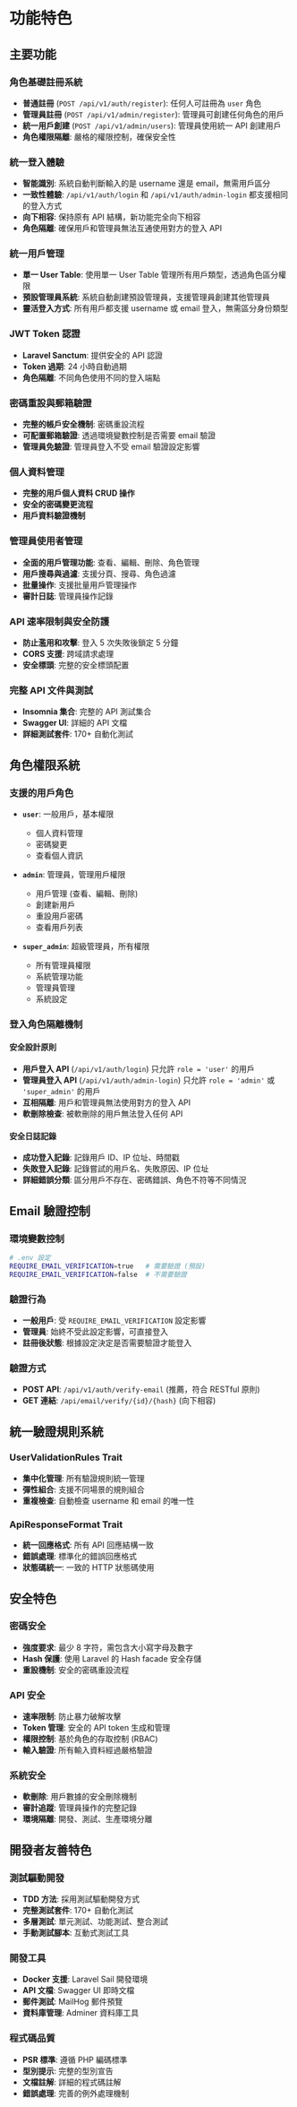 # 功能特色

## 主要功能

### 角色基礎註冊系統

- **普通註冊** (`POST /api/v1/auth/register`): 任何人可註冊為 `user` 角色
- **管理員註冊** (`POST /api/v1/admin/register`): 管理員可創建任何角色的用戶
- **統一用戶創建** (`POST /api/v1/admin/users`): 管理員使用統一 API 創建用戶
- **角色權限隔離**: 嚴格的權限控制，確保安全性

### 統一登入體驗

- **智能識別**: 系統自動判斷輸入的是 username 還是 email，無需用戶區分
- **一致性體驗**: `/api/v1/auth/login` 和 `/api/v1/auth/admin-login` 都支援相同的登入方式
- **向下相容**: 保持原有 API 結構，新功能完全向下相容
- **角色隔離**: 確保用戶和管理員無法互通使用對方的登入 API

### 統一用戶管理

- **單一 User Table**: 使用單一 User Table 管理所有用戶類型，透過角色區分權限
- **預設管理員系統**: 系統自動創建預設管理員，支援管理員創建其他管理員
- **靈活登入方式**: 所有用戶都支援 username 或 email 登入，無需區分身份類型

### JWT Token 認證

- **Laravel Sanctum**: 提供安全的 API 認證
- **Token 過期**: 24 小時自動過期
- **角色隔離**: 不同角色使用不同的登入端點

### 密碼重設與郵箱驗證

- **完整的帳戶安全機制**: 密碼重設流程
- **可配置郵箱驗證**: 透過環境變數控制是否需要 email 驗證
- **管理員免驗證**: 管理員登入不受 email 驗證設定影響

### 個人資料管理

- **完整的用戶個人資料 CRUD 操作**
- **安全的密碼變更流程**
- **用戶資料驗證機制**

### 管理員使用者管理

- **全面的用戶管理功能**: 查看、編輯、刪除、角色管理
- **用戶搜尋與過濾**: 支援分頁、搜尋、角色過濾
- **批量操作**: 支援批量用戶管理操作
- **審計日誌**: 管理員操作記錄

### API 速率限制與安全防護

- **防止濫用和攻擊**: 登入 5 次失敗後鎖定 5 分鐘
- **CORS 支援**: 跨域請求處理
- **安全標頭**: 完整的安全標頭配置

### 完整 API 文件與測試

- **Insomnia 集合**: 完整的 API 測試集合
- **Swagger UI**: 詳細的 API 文檔
- **詳細測試套件**: 170+ 自動化測試

## 角色權限系統

### 支援的用戶角色

- **`user`**: 一般用戶，基本權限

  - 個人資料管理
  - 密碼變更
  - 查看個人資訊

- **`admin`**: 管理員，管理用戶權限

  - 用戶管理 (查看、編輯、刪除)
  - 創建新用戶
  - 重設用戶密碼
  - 查看用戶列表

- **`super_admin`**: 超級管理員，所有權限
  - 所有管理員權限
  - 系統管理功能
  - 管理員管理
  - 系統設定

### 登入角色隔離機制

#### 安全設計原則

- **用戶登入 API** (`/api/v1/auth/login`) 只允許 `role = 'user'` 的用戶
- **管理員登入 API** (`/api/v1/auth/admin-login`) 只允許 `role = 'admin'` 或 `'super_admin'` 的用戶
- **互相隔離**: 用戶和管理員無法使用對方的登入 API
- **軟刪除檢查**: 被軟刪除的用戶無法登入任何 API

#### 安全日誌記錄

- **成功登入記錄**: 記錄用戶 ID、IP 位址、時間戳
- **失敗登入記錄**: 記錄嘗試的用戶名、失敗原因、IP 位址
- **詳細錯誤分類**: 區分用戶不存在、密碼錯誤、角色不符等不同情況

## Email 驗證控制

### 環境變數控制

```bash
# .env 設定
REQUIRE_EMAIL_VERIFICATION=true   # 需要驗證 (預設)
REQUIRE_EMAIL_VERIFICATION=false  # 不需要驗證
```

### 驗證行為

- **一般用戶**: 受 `REQUIRE_EMAIL_VERIFICATION` 設定影響
- **管理員**: 始終不受此設定影響，可直接登入
- **註冊後狀態**: 根據設定決定是否需要驗證才能登入

### 驗證方式

- **POST API**: `/api/v1/auth/verify-email` (推薦，符合 RESTful 原則)
- **GET 連結**: `/api/email/verify/{id}/{hash}` (向下相容)

## 統一驗證規則系統

### UserValidationRules Trait

- **集中化管理**: 所有驗證規則統一管理
- **彈性組合**: 支援不同場景的規則組合
- **重複檢查**: 自動檢查 username 和 email 的唯一性

### ApiResponseFormat Trait

- **統一回應格式**: 所有 API 回應結構一致
- **錯誤處理**: 標準化的錯誤回應格式
- **狀態碼統一**: 一致的 HTTP 狀態碼使用

## 安全特色

### 密碼安全

- **強度要求**: 最少 8 字符，需包含大小寫字母及數字
- **Hash 保護**: 使用 Laravel 的 Hash facade 安全存儲
- **重設機制**: 安全的密碼重設流程

### API 安全

- **速率限制**: 防止暴力破解攻擊
- **Token 管理**: 安全的 API token 生成和管理
- **權限控制**: 基於角色的存取控制 (RBAC)
- **輸入驗證**: 所有輸入資料經過嚴格驗證

### 系統安全

- **軟刪除**: 用戶數據的安全刪除機制
- **審計追蹤**: 管理員操作的完整記錄
- **環境隔離**: 開發、測試、生產環境分離

## 開發者友善特色

### 測試驅動開發

- **TDD 方法**: 採用測試驅動開發方式
- **完整測試套件**: 170+ 自動化測試
- **多層測試**: 單元測試、功能測試、整合測試
- **手動測試腳本**: 互動式測試工具

### 開發工具

- **Docker 支援**: Laravel Sail 開發環境
- **API 文檔**: Swagger UI 即時文檔
- **郵件測試**: MailHog 郵件預覽
- **資料庫管理**: Adminer 資料庫工具

### 程式碼品質

- **PSR 標準**: 遵循 PHP 編碼標準
- **型別提示**: 完整的型別宣告
- **文檔註解**: 詳細的程式碼註解
- **錯誤處理**: 完善的例外處理機制
